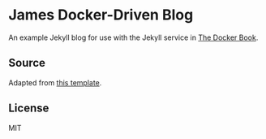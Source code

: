 # James Docker-Driven Blog

An example Jekyll blog for use with the Jekyll service in [The Docker Book](http://www.dockerbook.com).

## Source

Adapted from [this template](https://github.com/dbtek/jekyll-bootstrap-3.git).

## License

MIT

